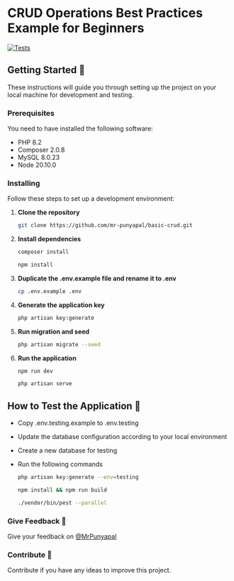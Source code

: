 # CRUD Operations Best Practices Example for Beginners

[![Tests](https://github.com/mr-punyapal/basic-crud/actions/workflows/tests.yml/badge.svg)](https://github.com/mr-punyapal/basic-crud/actions/workflows/tests.yml)

## Getting Started 🚀

These instructions will guide you through setting up the project on your local machine for development and testing.

### Prerequisites

You need to have installed the following software:

- PHP 8.2
- Composer 2.0.8
- MySQL 8.0.23
- Node 20.10.0

### Installing

Follow these steps to set up a development environment:

1. **Clone the repository**

    ```bash
    git clone https://github.com/mr-punyapal/basic-crud.git
    ```

2. **Install dependencies**

    ```bash
    composer install
    ```

    ```bash
    npm install
    ```

3. **Duplicate the .env.example file and rename it to .env**

    ```bash
    cp .env.example .env
    ```

4. **Generate the application key**

    ```bash
    php artisan key:generate
    ```

5. **Run migration and seed**

    ```bash
    php artisan migrate --seed
    ```

6. **Run the application**

    ```bash
    npm run dev
    ```

    ```bash
    php artisan serve
    ```

## How to Test the Application 🧪

- Copy .env.testing.example to .env.testing
- Update the database configuration according to your local environment
- Create a new database for testing
- Run the following commands

    ```bash
    php artisan key:generate --env=testing
    ```

    ```bash
    npm install && npm run build
    ```

    ```bash
    ./vendor/bin/pest --parallel
    ```

### Give Feedback 💬

Give your feedback on [@MrPunyapal](https://x.com/MrPunyapal)

### Contribute 🤝

Contribute if you have any ideas to improve this project.

